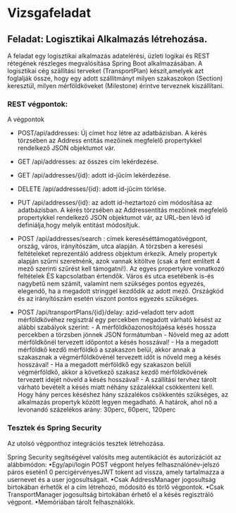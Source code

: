 # Vizsgafeladat

## Feladat: Logisztikai Alkalmazás létrehozása.
A feladat egy logisztikai alkalmazás adatelérési, üzleti logikai és REST rétegének részleges megvalósítása Spring Boot
alkalmazásában. A logisztikai cég szállítási terveket (TransportPlan) készít,amelyek azt foglalják össze, hogy egy adott
szállítmányt milyen szakaszokon (Section) keresztül, milyen mérföldköveket (Milestone) érintve terveznek kiszállítani.

### REST végpontok:
A végpontok
  - POST/api/addresses: Új címet hoz létre az adatbázisban. A kérés törzsében az Address entitás mezőinek
    megfelelő propertykkel rendelkező JSON objektumot vár.

  - GET /api/addresses: az összes cím lekérdezése.

  - GET /api/addresses/{id}: adott id-jűcím lekérdezése.

  - DELETE /api/addresses/{id}: adott id-jűcím törlése.

  - PUT /api/addresses/{id}: az adott id-heztartozó cím módosítása az adatbázisban. A kérés törzsében
    az Addressentitás mezőinek megfelelő propertykkel rendelkező JSON objektumot vár, az URL-ben lévő
    id definiálja,hogy melyik entitást módosítjuk.

  - POST /api/addresses/search : címek kereséséttámogatóvégpont, ország, város, irányítószám, utca alapján.
    A törzsben a keresési feltételeket reprezentáló address objektum érkezik. Amely propertyk alapján
    szűrni szeretnénk, azok vannak kitöltve (csak a fent említett 4 mező szerinti szűrést kell támogatni!).
    Az egyes propertykre vonatkozó feltételek ÉS kapcsolatban értendők. Város és utca esetébenk is-és
    nagybetű nem számít, valamint nem szükséges pontos egyezés, elegendő, ha a megadott stringgel kezdődik
    az adott mező. Országkód és az irányítószám esetén viszont pontos egyezés szükséges.

  - POST /api/transportPlans/{id}/delay: azid-veladott terv adott mérföldkövéhez regisztrál egy
    percekben megadott várható késést az alábbi szabályok szerint:
        - A mérföldkőazonosítójaésa késés hossza percekben a törzsben jönnek JSON formátumban
        - Növeld meg az adott mérföldkőnél tervezett időpontot a késés hosszával!
        - Ha a megadott mérföldkő kezdő mérföldkő a szakaszon belül, akkor annak a szakasznak a
          végmérföldkövénél tervezett időt is növeld meg a késés hosszával!
        - Ha a megadott mérföldkő egy szakaszon belüli végmérföldkő, akkor a következő szakasz kezdő
          mérföldkövének tervezett idejét növeld a késés hosszával!
        - A szállítási tervhez tárolt várható bevételt a késés miatt néhány százalékkal csökkenteni
          kell. Hogy hány perces késéshez hány százalékos csökkentés szükséges, az alkalmazás propertyk
          között legyen megadható. A határok, ahol nő a levonandó százelékos arány: 30perc, 60perc, 120perc

### Tesztek és Spring Security
Az utolsó végponthoz integrációs tesztek létrehozása.

Spring Security segítségével valósíts meg autentikációt és autorizációt az alábbimódon:
    •Egy/api/login POST végpont helyes felhasználónév-jelszó páros esetén1 0 percigérvényesJWT tokent ad vissza, amely
    tartalmazza a usernevet és a user jogosultságait.
    •Csak AddressManager jogosultság birtokában érhetők el a cím létrehozó, módosító és törlő végpontok.
    •Csak TransportManager jogosultság birtokában érhető el a késés regisztráló végpont.
    •Memóriában tárolt felhasználókk.